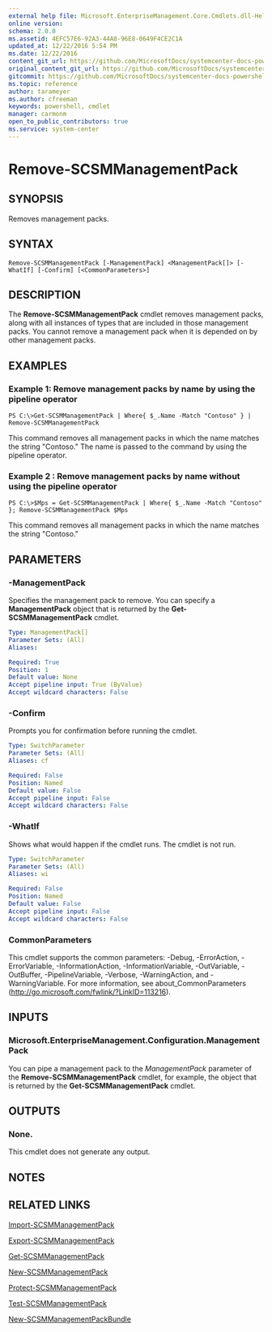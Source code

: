 ```yaml
---
external help file: Microsoft.EnterpriseManagement.Core.Cmdlets.dll-Help.xml
online version: 
schema: 2.0.0
ms.assetid: 4EFC57E6-92A3-44A8-96E8-0649F4CE2C1A
updated_at: 12/22/2016 5:54 PM
ms.date: 12/22/2016
content_git_url: https://github.com/MicrosoftDocs/systemcenter-docs-powershell/blob/live/systemcenter-cmdlets/SystemCenter2016/ServiceManagerCore/vlatest/Remove-SCSMManagementPack.md
original_content_git_url: https://github.com/MicrosoftDocs/systemcenter-docs-powershell/blob/live/systemcenter-cmdlets/SystemCenter2016/ServiceManagerCore/vlatest/Remove-SCSMManagementPack.md
gitcommit: https://github.com/MicrosoftDocs/systemcenter-docs-powershell/blob/17c3a51bd892aad46c731d9f381f0704b4815004/systemcenter-cmdlets/SystemCenter2016/ServiceManagerCore/vlatest/Remove-SCSMManagementPack.md
ms.topic: reference
author: tarameyer
ms.author: cfreeman
keywords: powershell, cmdlet
manager: carmonm
open_to_public_contributors: true
ms.service: system-center
---
```


# Remove-SCSMManagementPack

## SYNOPSIS
Removes management packs.

## SYNTAX

```
Remove-SCSMManagementPack [-ManagementPack] <ManagementPack[]> [-WhatIf] [-Confirm] [<CommonParameters>]
```

## DESCRIPTION
The **Remove-SCSMManagementPack** cmdlet removes management packs, along with all instances of types that are included in those management packs.
You cannot remove a management pack when it is depended on by other management packs.

## EXAMPLES

### Example 1: Remove management packs by name by using the pipeline operator
```
PS C:\>Get-SCSMManagementPack | Where{ $_.Name -Match "Contoso" } | Remove-SCSMManagementPack
```

This command removes all management packs in which the name matches the string "Contoso." The name is passed to the command by using the pipeline operator.

### Example 2 : Remove management packs by name without using the pipeline operator
```
PS C:\>$Mps = Get-SCSMManagementPack | Where{ $_.Name -Match "Contoso" }; Remove-SCSMManagementPack $Mps
```

This command removes all management packs in which the name matches the string "Contoso."

## PARAMETERS

### -ManagementPack
Specifies the management pack to remove.
You can specify a **ManagementPack** object that is returned by the **Get-SCSMManagementPack** cmdlet.

```yaml
Type: ManagementPack[]
Parameter Sets: (All)
Aliases: 

Required: True
Position: 1
Default value: None
Accept pipeline input: True (ByValue)
Accept wildcard characters: False
```

### -Confirm
Prompts you for confirmation before running the cmdlet.

```yaml
Type: SwitchParameter
Parameter Sets: (All)
Aliases: cf

Required: False
Position: Named
Default value: False
Accept pipeline input: False
Accept wildcard characters: False
```

### -WhatIf
Shows what would happen if the cmdlet runs.
The cmdlet is not run.

```yaml
Type: SwitchParameter
Parameter Sets: (All)
Aliases: wi

Required: False
Position: Named
Default value: False
Accept pipeline input: False
Accept wildcard characters: False
```

### CommonParameters
This cmdlet supports the common parameters: -Debug, -ErrorAction, -ErrorVariable, -InformationAction, -InformationVariable, -OutVariable, -OutBuffer, -PipelineVariable, -Verbose, -WarningAction, and -WarningVariable. For more information, see about_CommonParameters (http://go.microsoft.com/fwlink/?LinkID=113216).

## INPUTS

### Microsoft.EnterpriseManagement.Configuration.ManagementPack
You can pipe a management pack to the *ManagementPack* parameter of the **Remove-SCSMManagementPack** cmdlet, for example, the object that is returned by the **Get-SCSMManagementPack** cmdlet.

## OUTPUTS

### None.
This cmdlet does not generate any output.

## NOTES

## RELATED LINKS

[Import-SCSMManagementPack](xref:SystemCenter2016/ServiceManagerCore/vlatest/Import-SCSMManagementPack.md)

[Export-SCSMManagementPack](xref:SystemCenter2016/ServiceManagerCore/vlatest/Export-SCSMManagementPack.md)

[Get-SCSMManagementPack](xref:SystemCenter2016/ServiceManagerCore/vlatest/Get-SCSMManagementPack.md)

[New-SCSMManagementPack](xref:SystemCenter2016/ServiceManagerCore/vlatest/New-SCSMManagementPack.md)

[Protect-SCSMManagementPack](xref:SystemCenter2016/ServiceManagerCore/vlatest/Protect-SCSMManagementPack.md)

[Test-SCSMManagementPack](xref:SystemCenter2016/ServiceManagerCore/vlatest/Test-SCSMManagementPack.md)

[New-SCSMManagementPackBundle](xref:SystemCenter2016/ServiceManagerCore/vlatest/New-SCSMManagementPackBundle.md)

